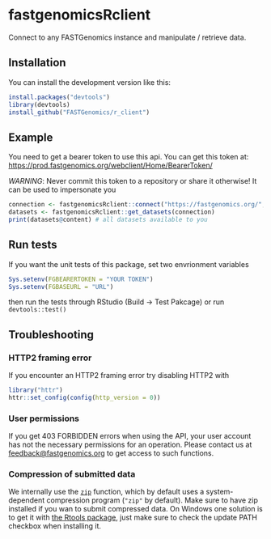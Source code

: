 # fastgenomicsRclient

Connect to any FASTGenomics instance and manipulate / retrieve data.

## Installation

You can install the development version like this:

``` r
install.packages("devtools")
library(devtools)
install_github("FASTGenomics/r_client")
```

## Example

You need to get a bearer token to use this api.  You can get this
token at: https://prod.fastgenomics.org/webclient/Home/BearerToken/

*WARNING*: Never commit this token to a repository or share it
otherwise! It can be used to impersonate you

``` r
connection <- fastgenomicsRclient::connect("https://fastgenomics.org/", "Bearer Token")
datasets <- fastgenomicsRclient::get_datasets(connection)
print(datasets@content) # all datasets available to you
```

## Run tests

If you want the unit tests of this package, set two envrionment variables

```r
Sys.setenv(FGBEARERTOKEN = "YOUR TOKEN")
Sys.setenv(FGBASEURL = "URL")
```

then run the tests through RStudio (Build -> Test Pakcage) or run
`devtools::test()`

## Troubleshooting


### HTTP2 framing error

If you encounter an HTTP2 framing error try disabling HTTP2 with

``` r
library("httr")
httr::set_config(config(http_version = 0))
```

### User permissions

If you get 403 FORBIDDEN errors when using the API, your user account
has not the necessary permissions for an operation.  Please contact us
at feedback@fastgenomics.org to get access to such functions.

### Compression of submitted data

We internally use the
[`zip`](https://www.rdocumentation.org/packages/utils/versions/3.5.1/topics/zip)
function, which by default uses a system-dependent compression program
(`"zip"` by default).  Make sure to have zip installed if you wan to
submit compressed data.  On Windows one solution is to get it with
[the Rtools package](https://cran.rstudio.com/bin/windows/Rtools/),
just make sure to check the update PATH checkbox when installing it.
